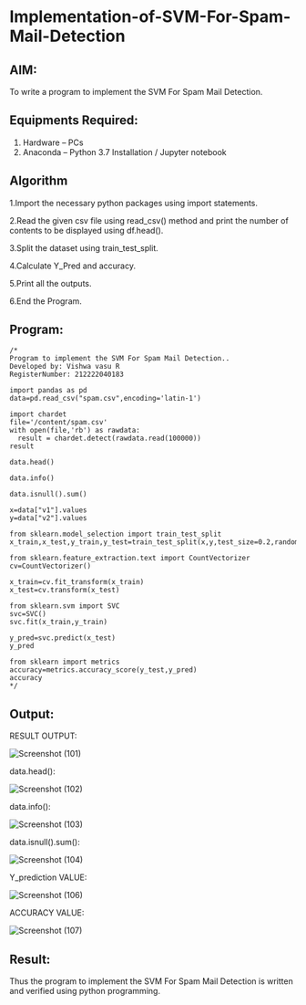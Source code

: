 # Implementation-of-SVM-For-Spam-Mail-Detection

## AIM:
To write a program to implement the SVM For Spam Mail Detection.

## Equipments Required:
1. Hardware – PCs
2. Anaconda – Python 3.7 Installation / Jupyter notebook

## Algorithm


1.Import the necessary python packages using import statements.


2.Read the given csv file using read_csv() method and print the number of contents to be displayed using df.head().


3.Split the dataset using train_test_split.


4.Calculate Y_Pred and accuracy.


5.Print all the outputs.


6.End the Program.



## Program:
```
/*
Program to implement the SVM For Spam Mail Detection..
Developed by: Vishwa vasu R
RegisterNumber: 212222040183

import pandas as pd
data=pd.read_csv("spam.csv",encoding='latin-1')

import chardet 
file='/content/spam.csv'
with open(file,'rb') as rawdata:
  result = chardet.detect(rawdata.read(100000))
result

data.head()

data.info()

data.isnull().sum()

x=data["v1"].values
y=data["v2"].values

from sklearn.model_selection import train_test_split
x_train,x_test,y_train,y_test=train_test_split(x,y,test_size=0.2,random_state=0)

from sklearn.feature_extraction.text import CountVectorizer
cv=CountVectorizer()

x_train=cv.fit_transform(x_train)
x_test=cv.transform(x_test)

from sklearn.svm import SVC
svc=SVC()
svc.fit(x_train,y_train)

y_pred=svc.predict(x_test)
y_pred

from sklearn import metrics
accuracy=metrics.accuracy_score(y_test,y_pred)
accuracy
*/
```

## Output:



RESULT OUTPUT:



![Screenshot (101)](https://github.com/MaheshMuthuL/Implementation-of-SVM-For-Spam-Mail-Detection/assets/135570619/84940cf8-821c-486c-98ae-b16b56a13265)




data.head():




![Screenshot (102)](https://github.com/MaheshMuthuL/Implementation-of-SVM-For-Spam-Mail-Detection/assets/135570619/372f4fd2-df43-4c04-b8bf-9dfdf21a3784)






data.info():




![Screenshot (103)](https://github.com/MaheshMuthuL/Implementation-of-SVM-For-Spam-Mail-Detection/assets/135570619/19150a29-bbb1-4fcb-8929-2d9d81372033)





data.isnull().sum():






![Screenshot (104)](https://github.com/MaheshMuthuL/Implementation-of-SVM-For-Spam-Mail-Detection/assets/135570619/484bcdfc-f6f8-4beb-a24d-34337dc34766)






Y_prediction VALUE:






![Screenshot (106)](https://github.com/MaheshMuthuL/Implementation-of-SVM-For-Spam-Mail-Detection/assets/135570619/9ceb3368-cb2f-4241-9051-d4dd267cffa7)







ACCURACY VALUE:







![Screenshot (107)](https://github.com/MaheshMuthuL/Implementation-of-SVM-For-Spam-Mail-Detection/assets/135570619/e5ade1dc-bf75-4bab-b17e-249250024c86)






## Result:
Thus the program to implement the SVM For Spam Mail Detection is written and verified using python programming.
